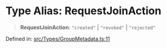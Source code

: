 # Type Alias: RequestJoinAction

> **RequestJoinAction**: `"created"` \| `"revoked"` \| `"rejected"`

Defined in: [src/Types/GroupMetadata.ts:11](https://github.com/Fokusdotid/bail/blob/c004679536d41fcf32da31cecf70d3991dfa31b5/src/Types/GroupMetadata.ts#L11)
